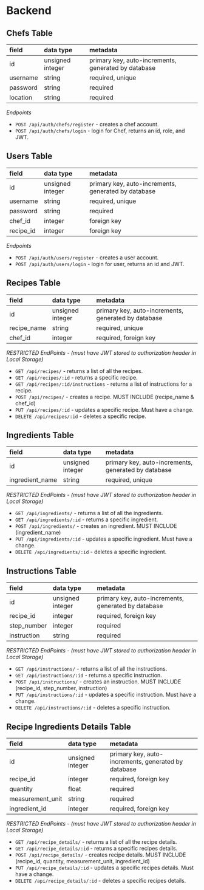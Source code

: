 # Backend


## Chefs Table

| field    | data type        | metadata                                                  |
| :------- | :--------------- | :-------------------------------------------------------- |
| id       | unsigned integer | primary key, auto-increments, generated by database       |
| username | string           | required, unique                                          |
| password | string           | required                                                  |
| location | string           | required                                                  |

_Endpoints_ 
 - `POST /api/auth/chefs/register` - creates a chef account.
 - `POST /api/auth/chefs/login` - login for Chef, returns an id, role, and JWT. 


## Users Table

| field     | data type        | metadata                                                  |
| :-------- | :--------------- | :-------------------------------------------------------- |
| id        | unsigned integer | primary key, auto-increments, generated by database       |
| username  | string           | required, unique                                          |
| password  | string           | required                                                  |
| chef_id   | integer          | foreign key                                               |
| recipe_id | integer          | foreign key                                               |

_Endpoints_
 - `POST /api/auth/users/register` - creates a user account.
 - `POST /api/auth/users/login` - login for user, returns an id and JWT. 


## Recipes Table

| field       | data type        | metadata                                            |
| :---------- | :--------------- | :-------------------------------------------------- |
| id          | unsigned integer | primary key, auto-increments, generated by database |
| recipe_name | string           | required, unique                                    |
| chef_id     | integer          | required, foreign key                               |

_RESTRICTED EndPoints -  (must have JWT stored to authorization header in Local Storage)_
- `GET /api/recipes/` -  returns a list of all the recipes.
- `GET /api/recipes/:id` - returns a specific recipe.
- `GET /api/recipes/:id/instructions` - returns a list of instructions for a recipe.
- `POST /api/recipes/` - creates a recipe. MUST INCLUDE (recipe_name & chef_id)
- `PUT /api/recipes/:id` - updates a specific recipe. Must have a change.
- `DELETE /api/recipes/:id` - deletes a specific recipe.

## Ingredients Table

| field           | data type        | metadata                                            |
| :-------------- | :--------------- | :-------------------------------------------------- |
| id              | unsigned integer | primary key, auto-increments, generated by database |
| ingredient_name | string           | required, unique                                    |

_RESTRICTED EndPoints -  (must have JWT stored to authorization header in Local Storage)_
- `GET /api/ingredients/` -  returns a list of all the ingredients.
- `GET /api/ingredients/:id` - returns a specific ingredient.
- `POST /api/ingredients/` - creates an ingredient. MUST INCLUDE (ingredient_name)
- `PUT /api/ingredients/:id` - updates a specific ingredient. Must have a change.
- `DELETE /api/ingredients/:id` - deletes a specific ingredient.

## Instructions Table

| field       | data type        | metadata                                            |
| :---------- | :--------------- | :-------------------------------------------------- |
| id          | unsigned integer | primary key, auto-increments, generated by database |
| recipe_id   | integer          | required, foreign key                               |
| step_number | integer          | required                                            |
| instruction | string           | required                                            |

_RESTRICTED EndPoints -  (must have JWT stored to authorization header in Local Storage)_
- `GET /api/instructions/` -  returns a list of all the instructions.
- `GET /api/instructions/:id` - returns a specific instruction.
- `POST /api/instructions/` - creates an instruction. MUST INCLUDE (recipe_id, step_number, instruction)
- `PUT /api/instructions/:id` - updates a specific instruction. Must have a change.
- `DELETE /api/instructions/:id` - deletes a specific instruction.

## Recipe Ingredients Details Table

| field            | data type        | metadata                                            |
| :--------------- | :--------------- | :-------------------------------------------------- |
| id               | unsigned integer | primary key, auto-increments, generated by database |
| recipe_id        | integer          | required, foreign key                               |
| quantity         | float            | required                                            |
| measurement_unit | string           | required                                            |
| ingredient_id    | integer          | required, foreign key                               |

_RESTRICTED EndPoints -  (must have JWT stored to authorization header in Local Storage)_
- `GET /api/recipe_details/` -  returns a list of all the recipe details.
- `GET /api/recipe_details/:id` - returns a specific recipes details.
- `POST /api/recipe_details/` - creates recipe details. MUST INCLUDE (recipe_id, quantity, measurement_unit, ingredient_id)
- `PUT /api/recipe_details/:id` - updates a specific recipes details. Must have a change.
- `DELETE /api/recipe_details/:id` - deletes a specific recipes details.